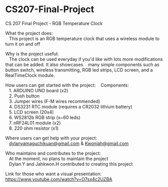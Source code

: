 # CS207-Final-Project
CS 207 Final Project - RGB Temperature Clock

What the project does:  
&nbsp;&nbsp;  This project is an RGB temperature clock that uses a wireless module to turn it on and off
  
Why is the project useful:  
&nbsp;&nbsp; The clock can be used everyday if you'd like with lots more modifications that can be added. It also showcases
&nbsp;&nbsp; many simple components such as button switch, wireless transmitting, RGB led strips, LCD screen, and a
&nbsp;&nbsp;  RealTimeClock module.
  
How users can get started with the project:
&nbsp;&nbsp;  Components:  
&nbsp;&nbsp;    1. ARDUINO UNO board (x2)    
&nbsp;&nbsp;   2. Push button  
&nbsp;&nbsp;   3. Jumper wires (F-M wires recommended)  
&nbsp;&nbsp;   4. DS3231 RTC module (requires a CR2032 lithium battery)    
&nbsp;&nbsp;   5. LCD screen (20x4)  
&nbsp;&nbsp;   6. WS2812b RGB strip (x~60 leds)  
&nbsp;&nbsp;    7. nRF24L01 module (x2)  
&nbsp;&nbsp;   8. 220 ohm resistor (x1)  
    
 Where users can get help with your project:  
&nbsp;&nbsp;   dylanyamaguchikuan@gmail.com & Kwonjah@gmail.com
   
 Who maintains and contributes to the project:  
&nbsp;&nbsp;    At the moment, no plans to maintain the project  
&nbsp;&nbsp;    Dylan.Y and Jahkwon.H contributed to creating this project  

 Link for those who want a visual presentation: https://www.youtube.com/watch?v=O7sx4c2UZBA
 
    
    
